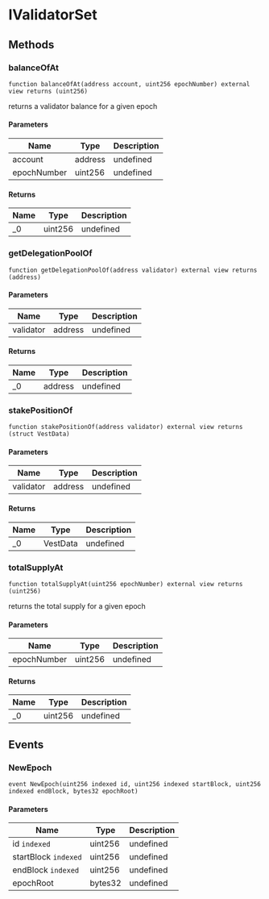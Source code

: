 # IValidatorSet









## Methods

### balanceOfAt

```solidity
function balanceOfAt(address account, uint256 epochNumber) external view returns (uint256)
```

returns a validator balance for a given epoch



#### Parameters

| Name | Type | Description |
|---|---|---|
| account | address | undefined |
| epochNumber | uint256 | undefined |

#### Returns

| Name | Type | Description |
|---|---|---|
| _0 | uint256 | undefined |

### getDelegationPoolOf

```solidity
function getDelegationPoolOf(address validator) external view returns (address)
```





#### Parameters

| Name | Type | Description |
|---|---|---|
| validator | address | undefined |

#### Returns

| Name | Type | Description |
|---|---|---|
| _0 | address | undefined |

### stakePositionOf

```solidity
function stakePositionOf(address validator) external view returns (struct VestData)
```





#### Parameters

| Name | Type | Description |
|---|---|---|
| validator | address | undefined |

#### Returns

| Name | Type | Description |
|---|---|---|
| _0 | VestData | undefined |

### totalSupplyAt

```solidity
function totalSupplyAt(uint256 epochNumber) external view returns (uint256)
```

returns the total supply for a given epoch



#### Parameters

| Name | Type | Description |
|---|---|---|
| epochNumber | uint256 | undefined |

#### Returns

| Name | Type | Description |
|---|---|---|
| _0 | uint256 | undefined |



## Events

### NewEpoch

```solidity
event NewEpoch(uint256 indexed id, uint256 indexed startBlock, uint256 indexed endBlock, bytes32 epochRoot)
```





#### Parameters

| Name | Type | Description |
|---|---|---|
| id `indexed` | uint256 | undefined |
| startBlock `indexed` | uint256 | undefined |
| endBlock `indexed` | uint256 | undefined |
| epochRoot  | bytes32 | undefined |



